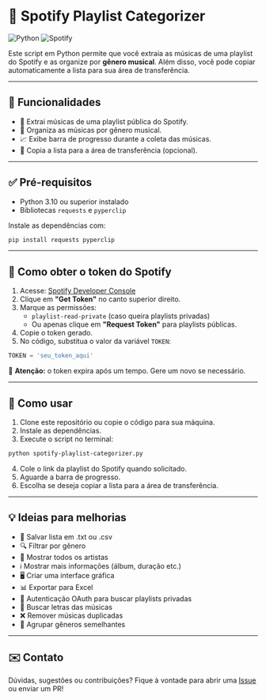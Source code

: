 ﻿
# 🎵 Spotify Playlist Categorizer

![Python](https://img.shields.io/badge/Python-3.10+-blue.svg)
![Spotify](https://img.shields.io/badge/API-Spotify-black)

Este script em Python permite que você extraia as músicas de uma playlist do Spotify e as organize por **gênero musical**. Além disso, você pode copiar automaticamente a lista para sua área de transferência.

---

## 🔖 Funcionalidades

- 🎵 Extrai músicas de uma playlist pública do Spotify.
- 📝 Organiza as músicas por gênero musical.
- 📈 Exibe barra de progresso durante a coleta das músicas.
- 📄 Copia a lista para a área de transferência (opcional).

---

## ✅ Pré-requisitos

- Python 3.10 ou superior instalado
- Bibliotecas `requests` e `pyperclip`

Instale as dependências com:

```bash
pip install requests pyperclip
```

---

## 🔐 Como obter o token do Spotify

1. Acesse: [Spotify Developer Console](https://developer.spotify.com/console/get-playlist-tracks/)
2. Clique em **"Get Token"** no canto superior direito.
3. Marque as permissões:
   - `playlist-read-private` (caso queira playlists privadas)
   - Ou apenas clique em **"Request Token"** para playlists públicas.
4. Copie o token gerado.
5. No código, substitua o valor da variável `TOKEN`:

```python
TOKEN = 'seu_token_aqui'
```

🚨 **Atenção:** o token expira após um tempo. Gere um novo se necessário.

---

## 🚀 Como usar

1. Clone este repositório ou copie o código para sua máquina.
2. Instale as dependências.
3. Execute o script no terminal:

```bash
python spotify-playlist-categorizer.py
```

4. Cole o link da playlist do Spotify quando solicitado.
5. Aguarde a barra de progresso.
6. Escolha se deseja copiar a lista para a área de transferência.

---

## 💡 Ideias para melhorias

- 💾 Salvar lista em .txt ou .csv
- 🔍 Filtrar por gênero
- 👥 Mostrar todos os artistas
- ℹ️ Mostrar mais informações (álbum, duração etc.)
- 🖥️ Criar uma interface gráfica
- 📊 Exportar para Excel
- 🔑 Autenticação OAuth para buscar playlists privadas
- 🎤 Buscar letras das músicas
- ❌ Remover músicas duplicadas
- 🧠 Agrupar gêneros semelhantes

---

## ✉️ Contato

Dúvidas, sugestões ou contribuições? Fique à vontade para abrir uma [Issue](https://github.com/seu-usuario/seu-repositorio/issues) ou enviar um PR!

